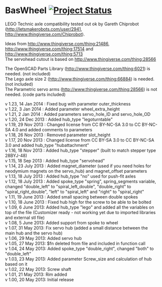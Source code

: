 BasWheel [![Project Status](http://stillmaintained.com/basile-laderchi/BasWheel.png)](http://stillmaintained.com/basile-laderchi/BasWheel)
========
LEGO Technic axle compatibility tested out ok by Gareth Chiprobot (http://letsmakerobots.com/user/2941, http://www.thingiverse.com/Chiprobot).

Ideas from http://www.thingiverse.com/thing:21486, http://www.thingiverse.com/thing:17514 and http://www.thingiverse.com/thing:5713  
The servohead cutout is based on http://www.thingiverse.com/thing:28566

The OpenSCAD Parts Library (http://www.thingiverse.com/thing:6021) is needed. (not included)  
The Lego axle size 2 (http://www.thingiverse.com/thing:66884) is needed. (not included)  
The Parametric servo arms (http://www.thingiverse.com/thing:28566) is not needed. (code parts included)

v 1.23, 14 Jan 2014 : Fixed bug with parameter outer\_thickness  
v 1.22,  3 Jan 2014 : Added parameter wheel\_extra\_height  
v 1.21,  2 Jan 2014 : Added parameters servo\_hole\_ID and servo\_hole\_OD  
v 1.20, 24 Dec 2013 : Added hub\_type "legoturntable"  
v 1.19, 29 Nov 2013 : Changed license from CC BY-NC-SA 3.0 to CC BY-NC-SA 4.0 and added comments to parameters  
v 1.18, 26 Nov 2013 : Removed parameter slot\_height  
v 1.17, 20 Nov 2013 : Changed license from CC BY-SA 3.0 to CC BY-NC-SA 3.0 and added hub\_type "hubattachment"  
v 1.16, 18 Nov 2013 : Added hub\_type "stepper" (built to match stepper type 28BYJ-48)  
v 1.15, 18 Sep 2013 : Added hub\_type "servohead"  
v 1.14, 23 July 2013 : Added magnet\_diameter (used if you need holes for neodymium magnets on the servo\_hub) and magnet\_offset parameters  
v 1.13, 18 July 2013 : Added hub\_type "no" used for push-fit axles  
v 1.12, 18 July 2013 : Added spoke\_type "spring", spring\_segments variable, changed "double\_left" to "spiral\_left\_double", "double\_right" to "spiral\_right\_double", "left" to "spiral\_left" and "right" to "spiral\_right"  
v 1.11, 19 June 2013 : Added small spacing between double spokes  
v 1.10, 18 June 2013 : Fixed hub high for the screw to be able to be bolted  
v 1.09, 6 June 2013: Added hub\_type "lego" and added all the variables on top of the file (Customizer ready - not working yet due to imported libraries and external stl file)  
v 1.08, 5 June 2013: Added support from spoke to wheel  
v 1.07, 31 May 2013: Fix servo hub (added a small distance between the main hub and the servo hub)  
v 1.06, 29 May 2013: Added servo hub  
v 1.05, 27 May 2013: $fn deleted from file and included in function call  
v 1.04, 24 May 2013: Added spoke\_type "double\_right", changed "both" to "double\_left"  
v 1.03, 23 May 2013: Added parameter Screw\_size and calculation of hub based on it  
v 1.02, 22 May 2013: Screw shaft  
v 1.01, 21 May 2013: Rim added  
v 1.00, 20 May 2013: Initial release
